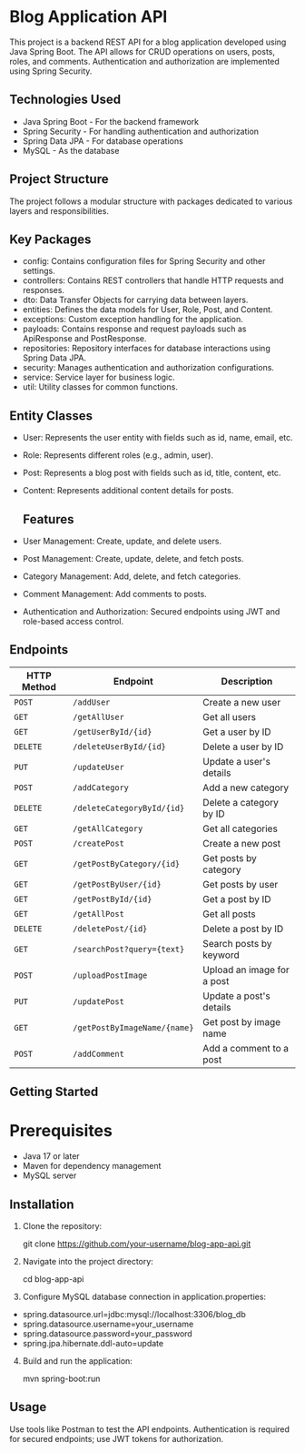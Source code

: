 # Blog Application API

This project is a backend REST API for a blog application developed using Java Spring Boot. The API allows for CRUD operations on users, posts, roles, and comments. Authentication and authorization are implemented using Spring Security.

## Technologies Used

- Java Spring Boot - For the backend framework
- Spring Security - For handling authentication and authorization
- Spring Data JPA - For database operations
- MySQL - As the database

## Project Structure

The project follows a modular structure with packages dedicated to various layers and responsibilities.

## Key Packages

- config: Contains configuration files for Spring Security and other settings.
- controllers: Contains REST controllers that handle HTTP requests and responses.
- dto: Data Transfer Objects for carrying data between layers.
- entities: Defines the data models for User, Role, Post, and Content.
- exceptions: Custom exception handling for the application.
- payloads: Contains response and request payloads such as ApiResponse and PostResponse.
- repositories: Repository interfaces for database interactions using Spring Data JPA.
- security: Manages authentication and authorization configurations.
- service: Service layer for business logic.
- util: Utility classes for common functions.

## Entity Classes

- User: Represents the user entity with fields such as id, name, email, etc.
- Role: Represents different roles (e.g., admin, user).
- Post: Represents a blog post with fields such as id, title, content, etc.
- Content: Represents additional content details for posts.

  ## Features

- User Management: Create, update, and delete users.
- Post Management: Create, update, delete, and fetch posts.
- Category Management: Add, delete, and fetch categories.
- Comment Management: Add comments to posts.
- Authentication and Authorization: Secured endpoints using JWT and role-based access control.

## Endpoints

| HTTP Method | Endpoint                   | Description                 |
|-------------|----------------------------|-----------------------------|
| `POST`      | `/addUser`                 | Create a new user           |
| `GET`       | `/getAllUser`              | Get all users               |
| `GET`       | `/getUserById/{id}`        | Get a user by ID            |
| `DELETE`    | `/deleteUserById/{id}`     | Delete a user by ID         |
| `PUT`       | `/updateUser`              | Update a user's details     |
| `POST`      | `/addCategory`             | Add a new category          |
| `DELETE`    | `/deleteCategoryById/{id}` | Delete a category by ID     |
| `GET`       | `/getAllCategory`          | Get all categories          |
| `POST`      | `/createPost`              | Create a new post           |
| `GET`       | `/getPostByCategory/{id}`  | Get posts by category       |
| `GET`       | `/getPostByUser/{id}`      | Get posts by user           |
| `GET`       | `/getPostById/{id}`        | Get a post by ID            |
| `GET`       | `/getAllPost`              | Get all posts               |
| `DELETE`    | `/deletePost/{id}`         | Delete a post by ID         |
| `GET`       | `/searchPost?query={text}` | Search posts by keyword     |
| `POST`      | `/uploadPostImage`         | Upload an image for a post  |
| `PUT`       | `/updatePost`              | Update a post's details     |
| `GET`       | `/getPostByImageName/{name}` | Get post by image name  |
| `POST`      | `/addComment`              | Add a comment to a post     |

## Getting Started

# Prerequisites

- Java 17 or later
- Maven for dependency management
- MySQL server

## Installation

1. Clone the repository:

   git clone https://github.com/your-username/blog-app-api.git

2. Navigate into the project directory:

   cd blog-app-api

3. Configure MySQL database connection in application.properties:

-  spring.datasource.url=jdbc:mysql://localhost:3306/blog_db
-  spring.datasource.username=your_username
-  spring.datasource.password=your_password
-  spring.jpa.hibernate.ddl-auto=update

4. Build and run the application:

   mvn spring-boot:run

## Usage

Use tools like Postman to test the API endpoints. Authentication is required for secured endpoints; use JWT tokens for authorization.
  
